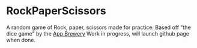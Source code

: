 # RockPaperScissors
A random game of Rock, paper, scissors made for practice.
Based off "the dice game" by the [App Brewery](https://www.appbrewery.co/)
Work in progress, will launch github page when done.
